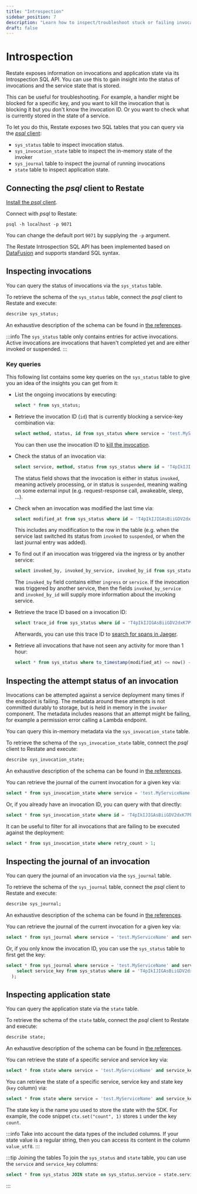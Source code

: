 ```yaml
---
title: "Introspection"
sidebar_position: 7
description: "Learn how to inspect/troubleshoot stuck or failing invocations."
draft: false
---
```


# Introspection

Restate exposes information on invocations and application state via its Introspection SQL API. You can use this to gain insight into the status of invocations and the service state that is stored.

This can be useful for troubleshooting. For example, a handler might be blocked for a specific key, and you want to kill the invocation that is blocking it but you don't know the invocation ID. Or you want to check what is currently stored in the state of a service.

To let you do this, Restate exposes two SQL tables that you can query via the [*psql* client](https://www.postgresql.org/docs/current/app-psql.html):
- `sys_status` table to inspect invocation status.
- `sys_invocation_state` table to inspect the in-memory state of the invoker
- `sys_journal` table to inspect the journal of running invocations
- `state` table to inspect application state.

## Connecting the *psql* client to Restate

[Install the *psql* client](https://www.postgresql.org/download/).

Connect with *psql* to Restate:

```shell
psql -h localhost -p 9071
```

You can change the default port `9071` by supplying the `-p` argument.

The Restate Introspection SQL API has been implemented based on [DataFusion](https://arrow.apache.org/datafusion/) and supports standard SQL syntax.

## Inspecting invocations
You can query the status of invocations via the `sys_status` table.

To retrieve the schema of the `sys_status` table, connect the *psql* client to Restate and execute:
```sql
describe sys_status;
```

An exhaustive description of the schema can be found in [the references](/references/restate-sql-introspection).

:::info
The `sys_status` table only contains entries for active invocations. Active invocations are invocations that haven't completed yet and are either invoked or suspended.
:::

### Key queries
This following list contains some key queries on the `sys_status` table to give you an idea of the insights you can get from it:

- List the ongoing invocations by executing:
    ```sql
    select * from sys_status;
    ```

- Retrieve the invocation ID (`id`) that is currently blocking a service-key combination via:
    ```sql
    select method, status, id from sys_status where service = 'test.MyServiceName' and service_key = 'myKey';
    ```
  You can then use the invocation ID to [kill the invocation](./invocation.md#cancel-an-invocation).

- Check the status of an invocation via:
    ```sql
    select service, method, status from sys_status where id = 'T4pIkIJIGAsBiiGDV2dxK7PkkKnWyWHE';
    ```
  The status field shows that the invocation is either in status `invoked`, meaning actively processing, or in status is `suspended`, meaning waiting on some external input (e.g. request-response call, awakeable, sleep, ...).

- Check when an invocation was modified the last time via:
    ```sql
    select modified_at from sys_status where id = 'T4pIkIJIGAsBiiGDV2dxK7PkkKnWyWHE';
    ```
  This includes any modification to the row in the table (e.g. when the service last switched its status from `invoked` to `suspended`, or when the last journal entry was added).

- To find out if an invocation was triggered via the ingress or by another service:
    ```sql
    select invoked_by, invoked_by_service, invoked_by_id from sys_status where id = 'T4pIkIJIGAsBiiGDV2dxK7PkkKnWyWHE';
    ```
  The `invoked_by` field contains either `ingress` or `service`. If the invocation was triggered by another service, then the fields `invoked_by_service` and `invoked_by_id` will supply more information about the invoking service.

- Retrieve the trace ID based on a invocation ID:
    ```sql
    select trace_id from sys_status where id = 'T4pIkIJIGAsBiiGDV2dxK7PkkKnWyWHE';
    ```
  Afterwards, you can use this trace ID to [search for spans in Jaeger](/restate/tracing#searching-traces).

- Retrieve all invocations that have not seen any activity for more than 1 hour:
    ```sql
    select * from sys_status where to_timestamp(modified_at) <= now() - interval '1' hour;
    ```

## Inspecting the attempt status of an invocation

Invocations can be attempted against a service deployment many times if the endpoint is failing. The metadata around
these attempts is not committed durably to storage, but is held in memory in the `invoker` component. The metadata
includes reasons that an attempt might be failing, for example a permission error calling a Lambda endpoint.

You can query  this in-memory metadata via the `sys_invocation_state` table.

To retrieve the schema of the `sys_invocation_state` table, connect the *psql* client to Restate and execute:
```sql
describe sys_invocation_state;
```

An exhaustive description of the schema can be found in [the references](/references/restate-sql-introspection).

You can retrieve the journal of the current invocation for a given key via:

```sql
select * from sys_invocation_state where service = 'test.MyServiceName' and service_key = 'myKey';
```

Or, if you already have an invocation ID, you can query with that directly:

```sql
select * from sys_invocation_state where id = 'T4pIkIJIGAsBiiGDV2dxK7PkkKnWyWHE';
```

It can be useful to filter for all invocations that are failing to be executed against the deployment:

```sql
select * from sys_invocation_state where retry_count > 1;
```

## Inspecting the journal of an invocation

You can query the journal of an invocation via the `sys_journal` table.

To retrieve the schema of the `sys_journal` table, connect the *psql* client to Restate and execute:
```sql
describe sys_journal;
```

An exhaustive description of the schema can be found in [the references](/references/restate-sql-introspection).

You can retrieve the journal of the current invocation for a given key via:

```sql
select * from sys_journal where service = 'test.MyServiceName' and service_key = 'myKey';
```

Or, if you only know the invocation ID, you can use the `sys_status` table to first get the key:

```sql
select * from sys_journal where service = 'test.MyServiceName' and service_key = (
    select service_key from sys_status where id = 'T4pIkIJIGAsBiiGDV2dxK7PkkKnWyWHE'
  );
```

## Inspecting application state

You can query the application state via the `state` table.

To retrieve the schema of the `state` table, connect the *psql* client to Restate and execute:
```sql
describe state;
```

An exhaustive description of the schema can be found in [the references](/references/restate-sql-introspection).

You can retrieve the state of a specific service and service key via:

```sql
select * from state where service = 'test.MyServiceName' and service_key = 'myKey';
```

You can retrieve the state of a specific service, service key and state key (`key` column) via:

```sql
select * from state where service = 'test.MyServiceName' and service_key = 'myKey' and key = 'myStateKey';
```

The state key is the name you used to store the state with the SDK. For example, the code snippet `ctx.set("count", 1)` stores `1` under the key `count`.

:::info Take into account the data types of the included columns.
If your state value is a regular string, then you can access its content in the column `value_utf8`.
:::

:::tip Joining the tables
To join the `sys_status` and `state` table, you can use the `service` and `service_key` columns:
```sql
select * from sys_status JOIN state on sys_status.service = state.service and sys_status.service_key = state.service_key;
```
:::
